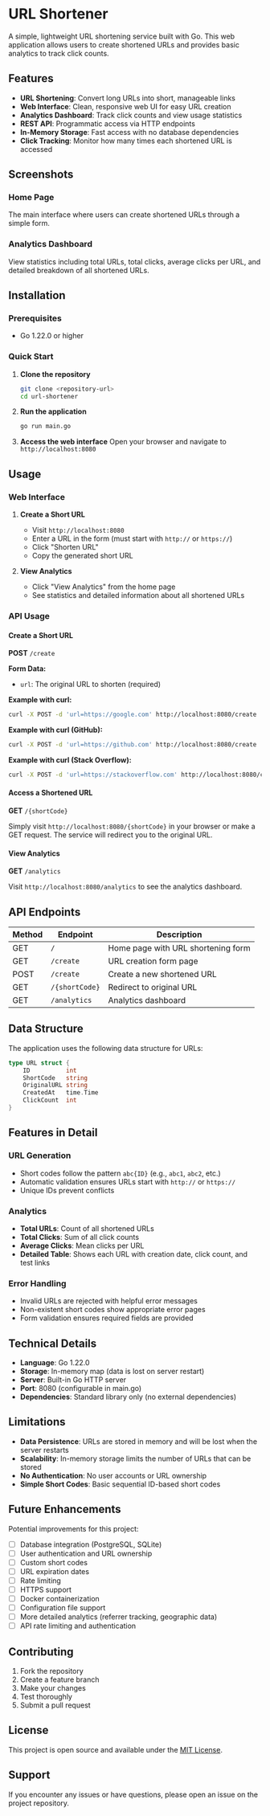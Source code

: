 # URL Shortener

A simple, lightweight URL shortening service built with Go. This web application allows users to create shortened URLs and provides basic analytics to track click counts.

## Features

- **URL Shortening**: Convert long URLs into short, manageable links
- **Web Interface**: Clean, responsive web UI for easy URL creation
- **Analytics Dashboard**: Track click counts and view usage statistics
- **REST API**: Programmatic access via HTTP endpoints
- **In-Memory Storage**: Fast access with no database dependencies
- **Click Tracking**: Monitor how many times each shortened URL is accessed

## Screenshots

### Home Page
The main interface where users can create shortened URLs through a simple form.

### Analytics Dashboard
View statistics including total URLs, total clicks, average clicks per URL, and detailed breakdown of all shortened URLs.

## Installation

### Prerequisites

- Go 1.22.0 or higher

### Quick Start

1. **Clone the repository**
   ```bash
   git clone <repository-url>
   cd url-shortener
   ```

2. **Run the application**
   ```bash
   go run main.go
   ```

3. **Access the web interface**
   Open your browser and navigate to `http://localhost:8080`

## Usage

### Web Interface

1. **Create a Short URL**
   - Visit `http://localhost:8080`
   - Enter a URL in the form (must start with `http://` or `https://`)
   - Click "Shorten URL"
   - Copy the generated short URL

2. **View Analytics**
   - Click "View Analytics" from the home page
   - See statistics and detailed information about all shortened URLs

### API Usage

#### Create a Short URL

**POST** `/create`

**Form Data:**
- `url`: The original URL to shorten (required)

**Example with curl:**
```bash
curl -X POST -d 'url=https://google.com' http://localhost:8080/create
```

**Example with curl (GitHub):**
```bash
curl -X POST -d 'url=https://github.com' http://localhost:8080/create
```

**Example with curl (Stack Overflow):**
```bash
curl -X POST -d 'url=https://stackoverflow.com' http://localhost:8080/create
```

#### Access a Shortened URL

**GET** `/{shortCode}`

Simply visit `http://localhost:8080/{shortCode}` in your browser or make a GET request. The service will redirect you to the original URL.

#### View Analytics

**GET** `/analytics`

Visit `http://localhost:8080/analytics` to see the analytics dashboard.

## API Endpoints

| Method | Endpoint | Description |
|--------|----------|-------------|
| GET | `/` | Home page with URL shortening form |
| GET | `/create` | URL creation form page |
| POST | `/create` | Create a new shortened URL |
| GET | `/{shortCode}` | Redirect to original URL |
| GET | `/analytics` | Analytics dashboard |

## Data Structure

The application uses the following data structure for URLs:

```go
type URL struct {
    ID          int
    ShortCode   string
    OriginalURL string
    CreatedAt   time.Time
    ClickCount  int
}
```

## Features in Detail

### URL Generation
- Short codes follow the pattern `abc{ID}` (e.g., `abc1`, `abc2`, etc.)
- Automatic validation ensures URLs start with `http://` or `https://`
- Unique IDs prevent conflicts

### Analytics
- **Total URLs**: Count of all shortened URLs
- **Total Clicks**: Sum of all click counts
- **Average Clicks**: Mean clicks per URL
- **Detailed Table**: Shows each URL with creation date, click count, and test links

### Error Handling
- Invalid URLs are rejected with helpful error messages
- Non-existent short codes show appropriate error pages
- Form validation ensures required fields are provided

## Technical Details

- **Language**: Go 1.22.0
- **Storage**: In-memory map (data is lost on server restart)
- **Server**: Built-in Go HTTP server
- **Port**: 8080 (configurable in main.go)
- **Dependencies**: Standard library only (no external dependencies)

## Limitations

- **Data Persistence**: URLs are stored in memory and will be lost when the server restarts
- **Scalability**: In-memory storage limits the number of URLs that can be stored
- **No Authentication**: No user accounts or URL ownership
- **Simple Short Codes**: Basic sequential ID-based short codes

## Future Enhancements

Potential improvements for this project:

- [ ] Database integration (PostgreSQL, SQLite)
- [ ] User authentication and URL ownership
- [ ] Custom short codes
- [ ] URL expiration dates
- [ ] Rate limiting
- [ ] HTTPS support
- [ ] Docker containerization
- [ ] Configuration file support
- [ ] More detailed analytics (referrer tracking, geographic data)
- [ ] API rate limiting and authentication

## Contributing

1. Fork the repository
2. Create a feature branch
3. Make your changes
4. Test thoroughly
5. Submit a pull request

## License

This project is open source and available under the [MIT License](LICENSE).

## Support

If you encounter any issues or have questions, please open an issue on the project repository.